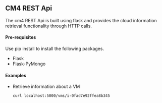 ## CM4 REST Api

The cm4 REST Api is built using flask and provides the cloud information retrieval functionality through HTTP calls.

#### Pre-requisites
Use pip install to install the following packages.

- Flask
- Flask-PyMongo

#### Examples
- Retrieve information about a VM
  ```bash 
  curl localhost:5000/vms/i-0fad7e92ffea8b345
  ```